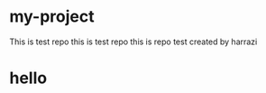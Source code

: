 # my-project
This is test repo
this is test repo
this is repo test
created by harrazi
<h1>hello</h2>
